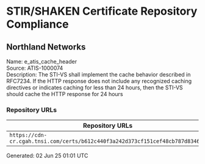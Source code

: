 # STIR/SHAKEN Certificate Repository Compliance

## Northland Networks

Name: e_atis_cache_header\
Source: ATIS-1000074\
Description: The STI-VS shall implement the cache behavior described in RFC7234. If the HTTP response does not include any recognized caching directives or indicates caching for less than 24 hours, then the STI-VS should cache the HTTP response for 24 hours
### Repository URLs

| Repository URLs | Not After |  Problems | Link |
|-----------------|-----------|-----------|------|
| `https://cdn-cr.cgah.tnsi.com/certs/b612c440f3a242d373cf151cef48cb787d8346d7` | 25&#160;Oct&#160;25&#160;16:12&#160;UTC | true | [view](../../REPOS/ca9b09501ac8efcaa9302b1163db7d2a98e9bb12/README.md) |


Generated: 02 Jun 25 01:01 UTC